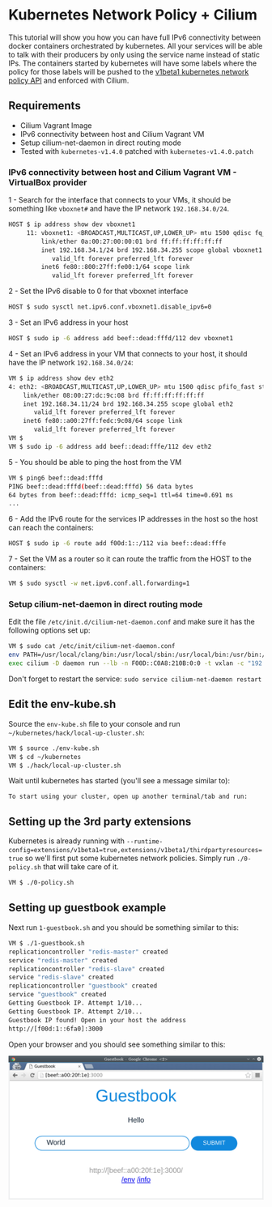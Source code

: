 # Kubernetes Network Policy + Cilium

This tutorial will show you how you can have full IPv6 connectivity between
docker containers orchestrated by kubernetes. All your services will be able to
talk with their producers by only using the service name instead of static IPs.
The containers started by kubernetes will have some labels where the policy for those labels
will be pushed to the [v1beta1 kubernetes network policy API](https://github.com/kubernetes/kubernetes/blob/master/docs/proposals/network-policy.md)
and enforced with Cilium.

## Requirements

 - Cilium Vagrant Image
 - IPv6 connectivity between host and Cilium Vagrant VM
 - Setup cilium-net-daemon in direct routing mode
 - Tested with `kubernetes-v1.4.0` patched with `kubernetes-v1.4.0.patch`

### IPv6 connectivity between host and Cilium Vagrant VM - VirtualBox provider

1 - Search for the interface that connects to your VMs, it should be something like
`vboxnet#` and have the IP network `192.168.34.0/24`.

```bash
HOST $ ip address show dev vboxnet1
     11: vboxnet1: <BROADCAST,MULTICAST,UP,LOWER_UP> mtu 1500 qdisc fq_codel state UP group default qlen 1000
         link/ether 0a:00:27:00:00:01 brd ff:ff:ff:ff:ff:ff
         inet 192.168.34.1/24 brd 192.168.34.255 scope global vboxnet1
            valid_lft forever preferred_lft forever
         inet6 fe80::800:27ff:fe00:1/64 scope link
            valid_lft forever preferred_lft forever
```

2 - Set the IPv6 disable to 0 for that vboxnet interface

```bash
HOST $ sudo sysctl net.ipv6.conf.vboxnet1.disable_ipv6=0
```

3 - Set an IPv6 address in your host

```bash
HOST $ sudo ip -6 address add beef::dead:fffd/112 dev vboxnet1
```

4 - Set an IPv6 address in your VM that connects to your host, it should have the
IP network `192.168.34.0/24`:
```bash
VM $ ip address show dev eth2
4: eth2: <BROADCAST,MULTICAST,UP,LOWER_UP> mtu 1500 qdisc pfifo_fast state UP group default qlen 1000
    link/ether 08:00:27:dc:9c:08 brd ff:ff:ff:ff:ff:ff
    inet 192.168.34.11/24 brd 192.168.34.255 scope global eth2
       valid_lft forever preferred_lft forever
    inet6 fe80::a00:27ff:fedc:9c08/64 scope link
       valid_lft forever preferred_lft forever
VM $
VM $ sudo ip -6 address add beef::dead:fffe/112 dev eth2
```

5 - You should be able to ping the host from the VM

```bash
VM $ ping6 beef::dead:fffd
PING beef::dead:fffd(beef::dead:fffd) 56 data bytes
64 bytes from beef::dead:fffd: icmp_seq=1 ttl=64 time=0.691 ms
...
```

6 - Add the IPv6 route for the services IP addresses in the host so the host can reach
the containers:

```bash
HOST $ sudo ip -6 route add f00d:1::/112 via beef::dead:fffe
```

7 - Set the VM as a router so it can route the traffic from the HOST to the containers:

```bash
VM $ sudo sysctl -w net.ipv6.conf.all.forwarding=1
```

### Setup cilium-net-daemon in direct routing mode

Edit the file `/etc/init.d/cilium-net-daemon.conf` and make sure it has the following
options set up:

```bash
VM $ sudo cat /etc/init/cilium-net-daemon.conf
env PATH=/usr/local/clang/bin:/usr/local/sbin:/usr/local/bin:/usr/bin:/usr/sbin:/sbin:/bin
exec cilium -D daemon run --lb -n F00D::C0A8:210B:0:0 -t vxlan -c "192.168.33.11:8500" -k http://[f00d::c0a8:210b:0:ffff]:8080
```

Don't forget to restart the service: `sudo service cilium-net-daemon restart`

## Edit the env-kube.sh

Source the `env-kube.sh` file to your console and run
`~/kubernetes/hack/local-up-cluster.sh`:

```bash
VM $ source ./env-kube.sh
VM $ cd ~/kubernetes
VM $ ./hack/local-up-cluster.sh
```

Wait until kubernetes has started (you'll see a message similar to):
```
To start using your cluster, open up another terminal/tab and run:
```

## Setting up the 3rd party extensions

Kubernetes is already running with `--runtime-config=extensions/v1beta1=true,extensions/v1beta1/thirdpartyresources=true`
so we'll first put some kubernetes network policies. Simply run `./0-policy.sh` that will
take care of it.

```bash
VM $ ./0-policy.sh
```

## Setting up guestbook example

Next run `1-guestbook.sh` and you should be something similar to this:

```bash
VM $ ./1-guestbook.sh
replicationcontroller "redis-master" created
service "redis-master" created
replicationcontroller "redis-slave" created
service "redis-slave" created
replicationcontroller "guestbook" created
service "guestbook" created
Getting Guestbook IP. Attempt 1/10...
Getting Guestbook IP. Attempt 2/10...
Guestbook IP found! Open in your host the address
http://[f00d:1::6fa0]:3000
```

Open your browser and you should see something similar to this:

![browser](browser.png)
